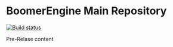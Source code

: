 # BoomerEngine Main Repository

[![Build status](https://ci.appveyor.com/api/projects/status/g6727q74swuhyygj?svg=true)](https://ci.appveyor.com/project/BoomerEngine/engine)

Pre-Relase content
